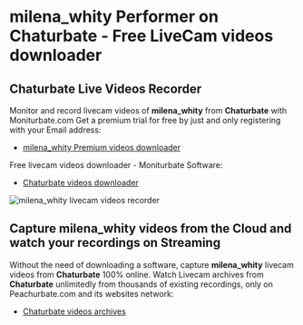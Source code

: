 # milena_whity Performer on Chaturbate - Free LiveCam videos downloader

## Chaturbate Live Videos Recorder

Monitor and record livecam videos of **milena_whity** from **Chaturbate** with Moniturbate.com
Get a premium trial for free by just and only registering with your Email address:
* [milena_whity Premium videos downloader](https://moniturbate.com/request-demo-licence-key.html)

Free livecam videos downloader - Moniturbate Software:
* [Chaturbate videos downloader](https://moniturbate.com/moniturbate-download-software.html)

![milena_whity livecam videos recorder](https://peachurnet.com/templates/moniturbate-software.png)


## Capture milena_whity videos from the Cloud and watch your recordings on Streaming

Without the need of downloading a software, capture **milena_whity** livecam videos from **Chaturbate** 100% online.
Watch Livecam archives from **Chaturbate** unlimitedly from thousands of existing recordings, only on Peachurbate.com and its websites network:
* [Chaturbate videos archives](https://peachurnet.com/)